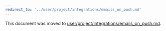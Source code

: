 ```yaml
---
redirect_to: '../user/project/integrations/emails_on_push.md'
---
```


This document was moved to [user/project/integrations/emails_on_push.md](../user/project/integrations/emails_on_push.md).
